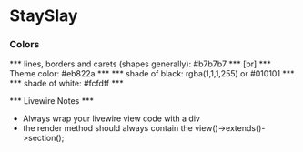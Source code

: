 # StaySlay


### Colors


*** lines, borders and carets (shapes generally): #b7b7b7 *** [br]
*** Theme color: #eb822a ***
*** shade of black: rgba(1,1,1,255) or #010101 ***
*** shade of white: #fcfdff  ***


*** Livewire Notes ***
- Always wrap your livewire view code with a div
- the render method should always contain the view()->extends()->section();

